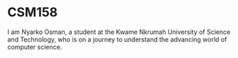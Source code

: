 # CSM158
I am Nyarko Osman, a student at the Kwame Nkrumah University of Science and Technology, who is on a journey to understand the advancing world of computer science.
